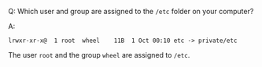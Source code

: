 Q: Which user and group are assigned to the `/etc` folder on your computer?

A:
```shell
lrwxr-xr-x@  1 root  wheel    11B  1 Oct 00:10 etc -> private/etc
```
The user `root` and the group `wheel` are assigned to `/etc`.
